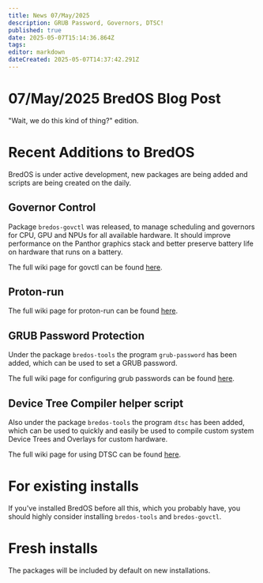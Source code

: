 ```yaml
---
title: News 07/May/2025
description: GRUB Password, Governors, DTSC!
published: true
date: 2025-05-07T15:14:36.864Z
tags: 
editor: markdown
dateCreated: 2025-05-07T14:37:42.291Z
---
```


# 07/May/2025 BredOS Blog Post
"Wait, we do this kind of thing?" edition.

# Recent Additions to BredOS

BredOS is under active development, new packages are being added and scripts are being created on the daily.

## Governor Control

Package `bredos-govctl` was released, to manage scheduling and governors for CPU, GPU and NPUs for all available hardware.
It should improve performance on the Panthor graphics stack and better preserve battery life on hardware that runs on a battery.

The full wiki page for govctl can be found [here](/en/how-to/govctl).

## Proton-run

The full wiki page for proton-run can be found [here](/en/how-to/proton-run).

## GRUB Password Protection

Under the package `bredos-tools` the program `grub-password` has been added, which can be used to set a GRUB password.

The full wiki page for configuring grub passwords can be found [here](/en/how-to/grub-password).

## Device Tree Compiler helper script

Also under the package `bredos-tools` the program `dtsc` has been added, which can be used to quickly and easily be used to compile custom system Device Trees and Overlays for custom hardware.

The full wiki page for using DTSC can be found [here](/en/how-to/dtsc).

# For existing installs

If you've installed BredOS before all this, which you probably have, you should highly consider installing `bredos-tools` and `bredos-govctl`.

# Fresh installs

The packages will be included by default on new installations.